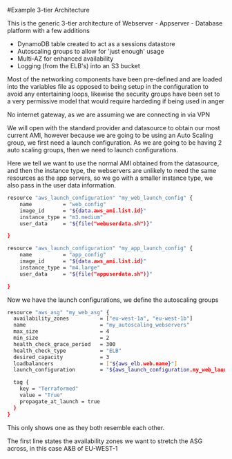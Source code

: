 #Example 3-tier Architecture

This is the generic 3-tier architecture of Webserver - Appserver - Database platform with a few additions

* DynamoDB table created to act as a sessions datastore
* Autoscaling groups to allow for 'just enough' usage
* Multi-AZ for enhanced availability
* Logging (from the ELB's) into an S3 bucket

Most of the networking components have been pre-defined and are loaded into the variables file as opposed to being setup in the configuration to avoid any entertaining loops, likewise the security groups have been set to a very permissive model that would require hardeding if being used in anger

No internet gateway, as we are assuming we are connecting in via VPN

We will open with the standard provider and datasource to obtain our most current AMI, however because we are going to be using an Auto Scaling group, we first need a launch configuration. As we are going to be having 2 auto scaling groups, then we need to launch configurations.

Here we tell we want to use the normal AMI obtained from the datasource, and then the instance type, the webservers are unlikely to need the same resources as the app servers, so we go with a smaller instance type, we also pass in the user data information.

```bash
resource "aws_launch_configuration" "my_web_launch_config" {
    name          = "web_config"
    image_id      = "${data.aws_ami.list.id}"
    instance_type = "m3.medium"
    user_data     = "${file("webuserdata.sh")}"

}

resource "aws_launch_configuration" "my_app_launch_config" {
    name          = "app_config"
    image_id      = "${data.aws_ami.list.id}"
    instance_type = "m4.large"
    user_data     = "${file("appuserdata.sh")}"

}
```


Now we have the launch configurations, we define the autoscaling groups

```bash
resource "aws_asg" "my_web_asg" {
  availability_zones          = ["eu-west-1a", "eu-west-1b"]
  name                        = "my_autoscaling_webservers"
  max_size                    = 4
  min_size                    = 2
  health_check_grace_period   = 300
  health_check_type           = "ELB"
  desired_capacity            = 3
  loadbalancers               = ["${aws_elb.web.name}"]
  launch_configuration        = "${aws_launch_configuration.my_web_launch_config.name}"

  tag {
    key = "Terraformed"
    value = "True"
    propagate_at_launch = true
  }
}
```

This only shows one as they both resemble each other.

The first line states the availability zones we want to stretch the ASG across, in this case A&B of EU-WEST-1